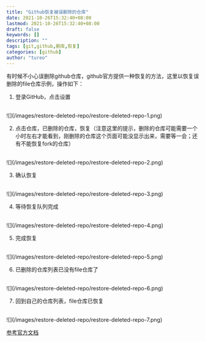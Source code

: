 ```yaml
---
title: "Github恢复被误删除的仓库"
date: 2021-10-26T15:32:40+08:00
lastmod: 2021-10-26T15:32:40+08:00
draft: false
keywords: []
description: ""
tags: [git,github,删库,恢复]
categories: [github]
author: "tureo"
---
```

有时候不小心误删除github仓库，github官方提供一种恢复的方法，这里以恢复误删除的file仓库示例，操作如下：
1. 登录GitHub，点击设置
<br>
![](/images/restore-deleted-repo/restore-deleted-repo-1.png)

2. 点击仓库，已删除的仓库，恢复（注意这里的提示，删除的仓库可能需要一个小时左右才能看到，刚删除的仓库这个页面可能没显示出来，需要等一会；还有不能恢复fork的仓库）
<br>
![](/images/restore-deleted-repo/restore-deleted-repo-2.png)

3. 确认恢复
<br>
![](/images/restore-deleted-repo/restore-deleted-repo-3.png)

4. 等待恢复队列完成
<br>
![](/images/restore-deleted-repo/restore-deleted-repo-4.png)

5. 完成恢复
<br>
![](/images/restore-deleted-repo/restore-deleted-repo-5.png)

6. 已删除的仓库列表已没有file仓库了
<br>
![](/images/restore-deleted-repo/restore-deleted-repo-6.png)

7. 回到自己的仓库列表，file仓库已恢复
<br>
![](/images/restore-deleted-repo/restore-deleted-repo-7.png)


[参考官方文档](https://docs.github.com/cn/repositories/creating-and-managing-repositories/restoring-a-deleted-repository)

